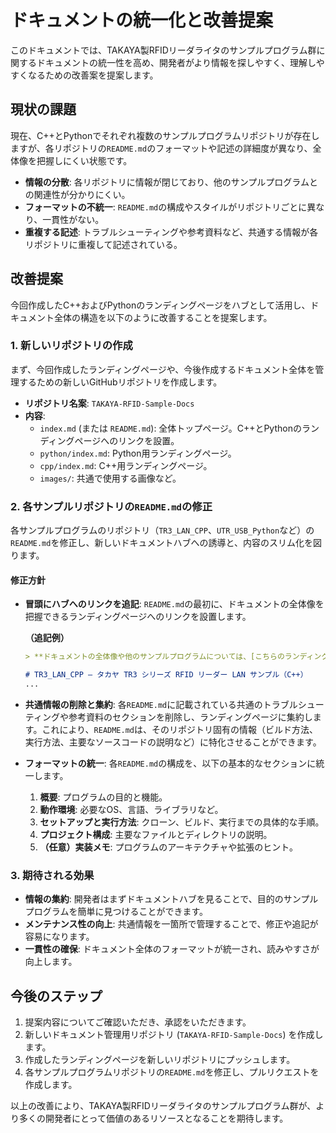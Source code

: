 # ドキュメントの統一化と改善提案

このドキュメントでは、TAKAYA製RFIDリーダライタのサンプルプログラム群に関するドキュメントの統一性を高め、開発者がより情報を探しやすく、理解しやすくなるための改善案を提案します。

## 現状の課題

現在、C++とPythonでそれぞれ複数のサンプルプログラムリポジトリが存在しますが、各リポジトリの`README.md`のフォーマットや記述の詳細度が異なり、全体像を把握しにくい状態です。

-   **情報の分散**: 各リポジトリに情報が閉じており、他のサンプルプログラムとの関連性が分かりにくい。
-   **フォーマットの不統一**: `README.md`の構成やスタイルがリポジトリごとに異なり、一貫性がない。
-   **重複する記述**: トラブルシューティングや参考資料など、共通する情報が各リポジトリに重複して記述されている。

## 改善提案

今回作成したC++およびPythonのランディングページをハブとして活用し、ドキュメント全体の構造を以下のように改善することを提案します。

### 1. 新しいリポジトリの作成

まず、今回作成したランディングページや、今後作成するドキュメント全体を管理するための新しいGitHubリポジトリを作成します。

-   **リポジトリ名案**: `TAKAYA-RFID-Sample-Docs`
-   **内容**: 
    -   `index.md` (または `README.md`): 全体トップページ。C++とPythonのランディングページへのリンクを設置。
    -   `python/index.md`: Python用ランディングページ。
    -   `cpp/index.md`: C++用ランディングページ。
    -   `images/`: 共通で使用する画像など。

### 2. 各サンプルリポジトリの`README.md`の修正

各サンプルプログラムのリポジトリ（`TR3_LAN_CPP`、`UTR_USB_Python`など）の`README.md`を修正し、新しいドキュメントハブへの誘導と、内容のスリム化を図ります。

#### 修正方針

-   **冒頭にハブへのリンクを追記**: `README.md`の最初に、ドキュメントの全体像を把握できるランディングページへのリンクを設置します。

    **（追記例）**
    ```markdown
    > **ドキュメントの全体像や他のサンプルプログラムについては、[こちらのランディングページ](https://github.com/TamaruNorio/TAKAYA-RFID-Sample-Docs)をご覧ください。**
    
    # TR3_LAN_CPP – タカヤ TR3 シリーズ RFID リーダー LAN サンプル（C++）
    ...
    ```

-   **共通情報の削除と集約**: 各`README.md`に記載されている共通のトラブルシューティングや参考資料のセクションを削除し、ランディングページに集約します。これにより、`README.md`は、そのリポジトリ固有の情報（ビルド方法、実行方法、主要なソースコードの説明など）に特化させることができます。

-   **フォーマットの統一**: 各`README.md`の構成を、以下の基本的なセクションに統一します。
    1.  **概要**: プログラムの目的と機能。
    2.  **動作環境**: 必要なOS、言語、ライブラリなど。
    3.  **セットアップと実行方法**: クローン、ビルド、実行までの具体的な手順。
    4.  **プロジェクト構成**: 主要なファイルとディレクトリの説明。
    5.  **（任意）実装メモ**: プログラムのアーキテクチャや拡張のヒント。

### 3. 期待される効果

-   **情報の集約**: 開発者はまずドキュメントハブを見ることで、目的のサンプルプログラムを簡単に見つけることができます。
-   **メンテナンス性の向上**: 共通情報を一箇所で管理することで、修正や追記が容易になります。
-   **一貫性の確保**: ドキュメント全体のフォーマットが統一され、読みやすさが向上します。

## 今後のステップ

1.  提案内容についてご確認いただき、承認をいただきます。
2.  新しいドキュメント管理用リポジトリ (`TAKAYA-RFID-Sample-Docs`) を作成します。
3.  作成したランディングページを新しいリポジトリにプッシュします。
4.  各サンプルプログラムリポジトリの`README.md`を修正し、プルリクエストを作成します。

以上の改善により、TAKAYA製RFIDリーダライタのサンプルプログラム群が、より多くの開発者にとって価値のあるリソースとなることを期待します。

